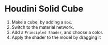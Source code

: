 # Houdini Solid Cube

1. Make a cube, by adding a `Box`.
2. Switch to the material network.
3. Add a `Principled Shader`, and choose a color.
4. Apply the shader to the model by dragging it
